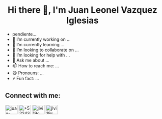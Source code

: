 <h1 align="center">Hi there 👋, I'm Juan Leonel Vazquez Iglesias</h1> 

- pendiente...
- 🔭 I’m currently working on ...
- 🌱 I’m currently learning ...
- 👯 I’m looking to collaborate on ...
- 🤔 I’m looking for help with ...
- 💬 Ask me about ...
- 📫 How to reach me: ...
- 😄 Pronouns: ...
- ⚡ Fun fact: ...

<h2 align="left">Connect with me:</h2>
<p align="left">
<a href="https://www.linkedin.com/in/juan-leonel-vazquez-iglesias-74b553230/" target="_blank"><img align="center" src="https://raw.githubusercontent.com/rahuldkjain/github-profile-readme-generator/master/src/images/icons/Social/linked-in-alt.svg" alt="juan-leonel-vazquez-iglesias-74b553230" height="30" width="40" /></a>
<a href="https://wa.me/522431219195?text=Hola+Juan+Leonel%21" target="_blank"><img align="center" src="https://raw.githubusercontent.com/rahuldkjain/github-profile-readme-generator/master/src/images/icons/Social/whatsapp.svg" alt="+522431219195" height="30" width="40" /></a>
<a href="https://www.instagram.com/jlvi19c" target="_blank"><img align="center" src="https://raw.githubusercontent.com/rahuldkjain/github-profile-readme-generator/master/src/images/icons/Social/instagram.svg" alt="jlvi19c" height="30" width="40" /></a>
 <a href="mailto: vazquez.juan.1fm@gmail.com" target="_blank"><img align="center" src="https://cdn.icon-icons.com/icons2/1011/PNG/512/Gmail_icon-icons.com_75706.png" alt="jlvi19c" height="30" width="40" /></a>
 </p>
